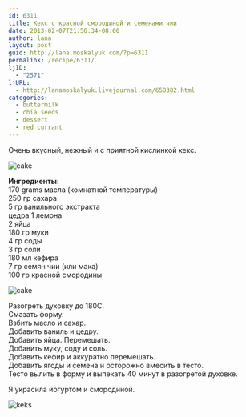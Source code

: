 ```yaml
---
id: 6311
title: Кекс с красной смородиной и семенами чии
date: 2013-02-07T21:56:34-08:00
author: lana
layout: post
guid: http://lana.moskalyuk.com/?p=6311
permalink: /recipe/6311/
ljID:
  - "2571"
ljURL:
  - http://lanamoskalyuk.livejournal.com/658382.html
categories:
  - buttermilk
  - chia seeds
  - dessert
  - red currant
---
```

Очень вкусный, нежный и с приятной кислинкой кекс.

![cake](http://farm9.staticflickr.com/8524/8451648305_6fb200ebec_c.jpg) 

**Ингредиенты**:  
170 grams масла (комнатной температуры)  
250 гр сахара  
5 гр ванильного экстракта  
цедра 1 лемона  
2 яйца  
180 гр муки  
4 гр соды  
3 гр соли  
180 мл кефира  
7 гр семян чии (или мака)  
100 гр красной смородины

![cake](http://farm9.staticflickr.com/8240/8451648717_29f8154890_c.jpg) 

Разогреть духовку до 180С.  
Смазать форму.  
Взбить масло и сахар.  
Добавить ваниль и цедру.  
Добавить яйца. Перемешать.  
Добавить муку, соду и соль.  
Добавить кефир и аккуратно перемешать.  
Добавить ягоды и семена и осторожно вмесить в тесто.  
Тесто вылить в форму и выпекать 40 минут в разогретой духовке.

Я украсила йогуртом и смородиной.

![keks](http://farm9.staticflickr.com/8245/8452739840_39ce6b31e3_c.jpg)